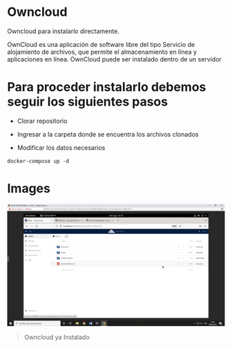 # Owncloud
Owncloud para instalarlo directamente.<p>
OwnCloud es una aplicación de software libre del tipo Servicio de alojamiento de archivos, que permite el almacenamiento en línea y aplicaciones en línea. OwnCloud puede ser instalado dentro de un servidor

# Para proceder instalarlo debemos seguir los siguientes pasos
- Clorar repositorio <p>
- Ingresar a la carpeta donde se encuentra los archivos clonados <p>
- Modificar los datos necesarios 
```
docker-compose up -d
```

# Images
![](https://github.com/JhonnyVeraCervantes/Owncloud/blob/main/Owncloud%20Install.PNG)

> Owncloud ya Instalado
